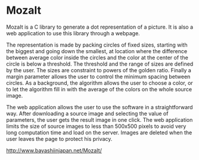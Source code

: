 # MozaIt
MozaIt is a C library to generate a dot representation of a picture. It is also a web application to use this library through a webpage.

The representation is made by packing circles of fixed sizes, starting with the biggest and going down the smallest, at location where the difference between average color inside the circles and the color at the center of the circle is below a threshold. The threshold and the range of sizes are defined by the user. The sizes are constraint to powers of the golden ratio. Finally a margin parameter allows the user to control the minimum spacing between circles. As a background, the algorithm allows the user to choose a color, or to let the algorithm fill in with the average of the colors on the whole source image.

The web application allows the user to use the software in a straightforward way. After downloading a source image and selecting the value of parameters, the user gets the result image in one click. The web application limits the size of source images to less than 500x500 pixels to avoid very long computation time and load on the server. Images are deleted when the user leaves the page to protect his privacy.

http://www.bayashiinjapan.net/MozaIt/
